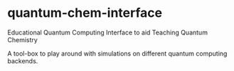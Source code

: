 # quantum-chem-interface
Educational Quantum Computing Interface to aid Teaching Quantum Chemistry

A tool-box to play around with simulations on different quantum computing backends.
